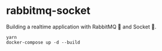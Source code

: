# rabbitmq-socket

Building a realtime application with RabbitMQ 🐰 and Socket 🦊.

```shell
yarn
docker-compose up -d --build
```
